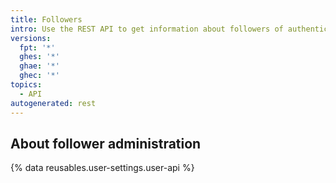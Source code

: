 ```yaml
---
title: Followers
intro: Use the REST API to get information about followers of authenticated users.
versions:
  fpt: '*'
  ghes: '*'
  ghae: '*'
  ghec: '*'
topics:
  - API
autogenerated: rest
---
```


## About follower administration

{% data reusables.user-settings.user-api %}


<!-- Content after this section is automatically generated -->
